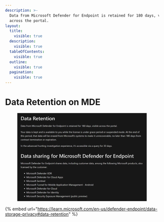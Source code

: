 ```yaml
---
description: >-
  Data from Microsoft Defender for Endpoint is retained for 180 days, visible
  across the portal.
layout:
  title:
    visible: true
  description:
    visible: true
  tableOfContents:
    visible: true
  outline:
    visible: true
  pagination:
    visible: true
---
```


# Data Retention on MDE

<figure><img src="../../.gitbook/assets/image (4) (1).png" alt=""><figcaption></figcaption></figure>

{% embed url="https://learn.microsoft.com/en-us/defender-endpoint/data-storage-privacy#data-retention" %}

